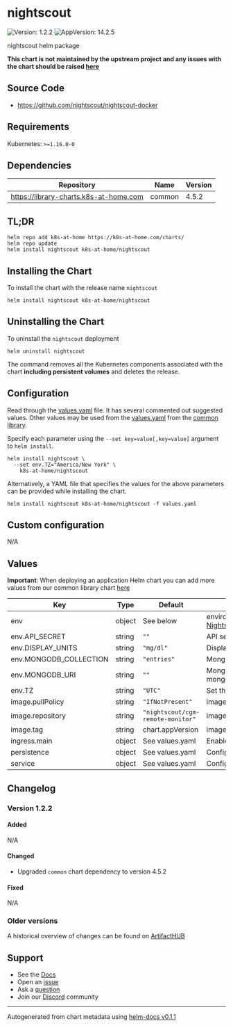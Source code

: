 # nightscout

![Version: 1.2.2](https://img.shields.io/badge/Version-1.2.2-informational?style=flat-square) ![AppVersion: 14.2.5](https://img.shields.io/badge/AppVersion-14.2.5-informational?style=flat-square)

nightscout helm package

**This chart is not maintained by the upstream project and any issues with the chart should be raised [here](https://github.com/k8s-at-home/charts/issues/new/choose)**

## Source Code

* <https://github.com/nightscout/nightscout-docker>

## Requirements

Kubernetes: `>=1.16.0-0`

## Dependencies

| Repository | Name | Version |
|------------|------|---------|
| https://library-charts.k8s-at-home.com | common | 4.5.2 |

## TL;DR

```console
helm repo add k8s-at-home https://k8s-at-home.com/charts/
helm repo update
helm install nightscout k8s-at-home/nightscout
```

## Installing the Chart

To install the chart with the release name `nightscout`

```console
helm install nightscout k8s-at-home/nightscout
```

## Uninstalling the Chart

To uninstall the `nightscout` deployment

```console
helm uninstall nightscout
```

The command removes all the Kubernetes components associated with the chart **including persistent volumes** and deletes the release.

## Configuration

Read through the [values.yaml](./values.yaml) file. It has several commented out suggested values.
Other values may be used from the [values.yaml](https://github.com/k8s-at-home/library-charts/tree/main/charts/stable/common/values.yaml) from the [common library](https://github.com/k8s-at-home/library-charts/tree/main/charts/stable/common).

Specify each parameter using the `--set key=value[,key=value]` argument to `helm install`.

```console
helm install nightscout \
  --set env.TZ="America/New York" \
    k8s-at-home/nightscout
```

Alternatively, a YAML file that specifies the values for the above parameters can be provided while installing the chart.

```console
helm install nightscout k8s-at-home/nightscout -f values.yaml
```

## Custom configuration

N/A

## Values

**Important**: When deploying an application Helm chart you can add more values from our common library chart [here](https://github.com/k8s-at-home/library-charts/tree/main/charts/stable/common)

| Key | Type | Default | Description |
|-----|------|---------|-------------|
| env | object | See below | environment variables. See more environment variables in the [Nightscout/cgm-remote-monitor documentation](https://github.com/nightscout/cgm-remote-monitor#environment). |
| env.API_SECRET | string | `""` | API secret, must be at least 12 characters long |
| env.DISPLAY_UNITS | string | `"mg/dl"` | Display units for BG. Valid values are mg/dl or mmol |
| env.MONGODB_COLLECTION | string | `"entries"` | MongoDB collection for BG entries |
| env.MONGODB_URI | string | `""` | MongoDB URI, eg mongodb://sally:sallypass@ds099999.mongolab.com:99999/nightscout |
| env.TZ | string | `"UTC"` | Set the container timezone |
| image.pullPolicy | string | `"IfNotPresent"` | image pull policy |
| image.repository | string | `"nightscout/cgm-remote-monitor"` | image repository |
| image.tag | string | chart.appVersion | image tag |
| ingress.main | object | See values.yaml | Enable and configure ingress settings for the chart under this key. |
| persistence | object | See values.yaml | Configure persistence settings for the chart under this key. |
| service | object | See values.yaml | Configures service settings for the chart. |

## Changelog

### Version 1.2.2

#### Added

N/A

#### Changed

* Upgraded `common` chart dependency to version 4.5.2

#### Fixed

N/A

### Older versions

A historical overview of changes can be found on [ArtifactHUB](https://artifacthub.io/packages/helm/k8s-at-home/nightscout?modal=changelog)

## Support

- See the [Docs](https://docs.k8s-at-home.com/our-helm-charts/getting-started/)
- Open an [issue](https://github.com/k8s-at-home/charts/issues/new/choose)
- Ask a [question](https://github.com/k8s-at-home/organization/discussions)
- Join our [Discord](https://discord.gg/sTMX7Vh) community

----------------------------------------------
Autogenerated from chart metadata using [helm-docs v0.1.1](https://github.com/k8s-at-home/helm-docs/releases/v0.1.1)
